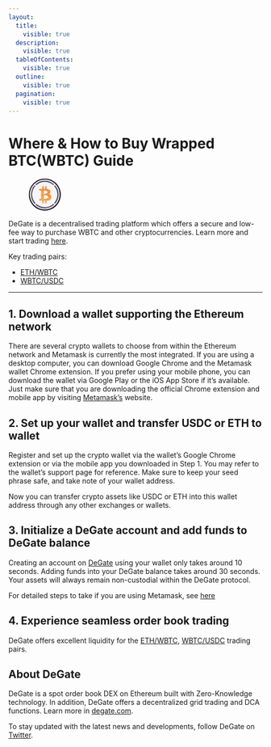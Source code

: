 ```yaml
---
layout:
  title:
    visible: true
  description:
    visible: true
  tableOfContents:
    visible: true
  outline:
    visible: true
  pagination:
    visible: true
---
```


# Where & How to Buy Wrapped BTC(WBTC) Guide

<figure><img src="../.gitbook/assets/wbtc_0x2260fac5e5542a773aa44fbcfedf7c193bc2c5991714705318687.jpg" alt="WBTC" width="64" style="border-radius: 50%;"><figcaption></figcaption></figure>

DeGate is a decentralised trading platform which offers a secure and low-fee way to purchase WBTC and other cryptocurrencies. Learn more and start trading [here](https://app.degate.com/trade/USDC/0x2260fac5e5542a773aa44fbcfedf7c193bc2c599?utm_source=howtobuy).&#x20;

Key trading pairs:

* [ETH/WBTC](https://app.degate.com/trade/0x2260fac5e5542a773aa44fbcfedf7c193bc2c599/ETH?utm_source=howtobuy)
* [WBTC/USDC](https://app.degate.com/trade/USDC/0x2260fac5e5542a773aa44fbcfedf7c193bc2c599?utm_source=howtobuy)

***

## 1. Download a wallet supporting the Ethereum network

There are several crypto wallets to choose from within the Ethereum network and Metamask is currently the most integrated. If you are using a desktop computer, you can download Google Chrome and the Metamask wallet Chrome extension. If you prefer using your mobile phone, you can download the wallet via Google Play or the iOS App Store if it’s available. Just make sure that you are downloading the official Chrome extension and mobile app by visiting [Metamask’s](https://metamask.io/) website.

## 2. Set up your wallet and transfer USDC or ETH to wallet

Register and set up the crypto wallet via the wallet’s Google Chrome extension or via the mobile app you downloaded in Step 1. You may refer to the wallet’s support page for reference. Make sure to keep your seed phrase safe, and take note of your wallet address.&#x20;

Now you can transfer crypto assets like USDC or ETH into this wallet address through any other exchanges or wallets.

## 3. Initialize a DeGate account and add funds to DeGate balance

Creating an account on [DeGate](https://app.degate.com/?utm_source=WBTC_howtobuy) using your wallet only takes around 10 seconds. Adding funds into your DeGate balance takes around 30 seconds. Your assets will always remain non-custodial within the DeGate protocol.

For detailed steps to take if you are using Metamask, see [here](https://docs.degate.com/v/product_en/main-features/wallet-connectivity/metamask)

## 4. Experience seamless order book trading

DeGate offers excellent liquidity for the [ETH/WBTC](https://app.degate.com/trade/0x2260fac5e5542a773aa44fbcfedf7c193bc2c599/ETH?utm_source=howtobuy), [WBTC/USDC](https://app.degate.com/trade/USDC/0x2260fac5e5542a773aa44fbcfedf7c193bc2c599?utm_source=howtobuy) trading pairs.&#x20;

## About DeGate

DeGate is a spot order book DEX on Ethereum built with Zero-Knowledge technology. In addition, DeGate offers a decentralized grid trading and DCA functions. Learn more in [degate.com](https://degate.com/?utm_source=WBTC_howtobuy).

To stay updated with the latest news and developments, follow DeGate on [Twitter](https://twitter.com/degatedex).

